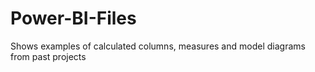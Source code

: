 # Power-BI-Files
Shows examples of calculated columns, measures and model diagrams from past projects
